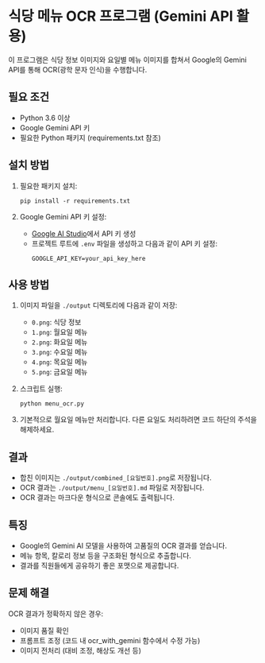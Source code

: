 # 식당 메뉴 OCR 프로그램 (Gemini API 활용)

이 프로그램은 식당 정보 이미지와 요일별 메뉴 이미지를 합쳐서 Google의 Gemini API를 통해 OCR(광학 문자 인식)을 수행합니다.

## 필요 조건

- Python 3.6 이상
- Google Gemini API 키
- 필요한 Python 패키지 (requirements.txt 참조)

## 설치 방법

1. 필요한 패키지 설치:
   ```
   pip install -r requirements.txt
   ```

2. Google Gemini API 키 설정:
   - [Google AI Studio](https://makersuite.google.com/app/apikey)에서 API 키 생성
   - 프로젝트 루트에 `.env` 파일을 생성하고 다음과 같이 API 키 설정:
     ```
     GOOGLE_API_KEY=your_api_key_here
     ```

## 사용 방법

1. 이미지 파일을 `./output` 디렉토리에 다음과 같이 저장:
   - `0.png`: 식당 정보
   - `1.png`: 월요일 메뉴
   - `2.png`: 화요일 메뉴
   - `3.png`: 수요일 메뉴
   - `4.png`: 목요일 메뉴
   - `5.png`: 금요일 메뉴

2. 스크립트 실행:
   ```
   python menu_ocr.py
   ```

3. 기본적으로 월요일 메뉴만 처리합니다. 다른 요일도 처리하려면 코드 하단의 주석을 해제하세요.

## 결과

- 합친 이미지는 `./output/combined_[요일번호].png`로 저장됩니다.
- OCR 결과는 `./output/menu_[요일번호].md` 파일로 저장됩니다.
- OCR 결과는 마크다운 형식으로 콘솔에도 출력됩니다.

## 특징

- Google의 Gemini AI 모델을 사용하여 고품질의 OCR 결과를 얻습니다.
- 메뉴 항목, 칼로리 정보 등을 구조화된 형식으로 추출합니다.
- 결과를 직원들에게 공유하기 좋은 포맷으로 제공합니다.

## 문제 해결

OCR 결과가 정확하지 않은 경우:
- 이미지 품질 확인
- 프롬프트 조정 (코드 내 ocr_with_gemini 함수에서 수정 가능)
- 이미지 전처리 (대비 조정, 해상도 개선 등) 